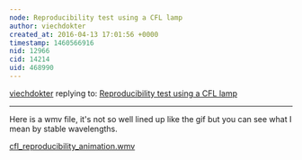 ```yaml
---
node: Reproducibility test using a CFL lamp
author: viechdokter
created_at: 2016-04-13 17:01:56 +0000
timestamp: 1460566916
nid: 12966
cid: 14214
uid: 468990
---
```




[viechdokter](../profile/viechdokter) replying to: [Reproducibility test using a CFL lamp](../notes/viechdokter/04-13-2016/reproducibility-test-using-a-cfl-lamp)

----
Here is a wmv file, it's not so well lined up like the gif but you can see what I mean by stable wavelengths. 

<a href="//i.publiclab.org/system/images/photos/000/015/517/original/cfl_reproducibility_animation.wmv"><i class="fa fa-file"></i> cfl_reproducibility_animation.wmv</a>

